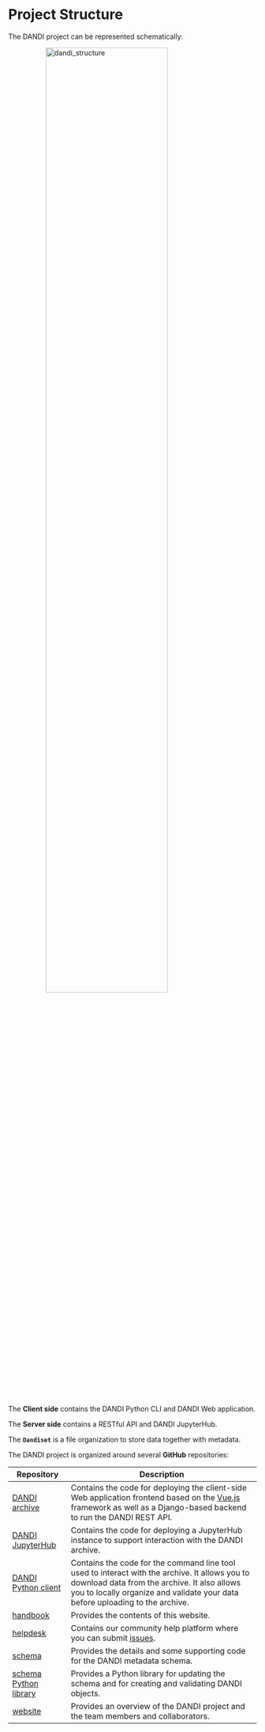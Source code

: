 # Project Structure

The DANDI project can be represented schematically:

<img src="../img/dandi_structure.svg"
alt="dandi_structure"
style="width: 70%; height: auto; display: block; margin-left: auto; margin-right: auto;"/>

The **Client side** contains the DANDI Python CLI and DANDI Web application.

The **Server side** contains a RESTful API and DANDI JupyterHub.

The **`Dandiset`** is a file organization to store data together with metadata.

The DANDI project is organized around several **GitHub** repositories:

| Repository | Description |
|----------|----------|
| [DANDI archive](https://github.com/dandi/dandi-archive) | Contains the code for deploying the client-side Web application frontend based on the [Vue.js](https://vuejs.org/) framework as well as a Django-based backend to run the DANDI REST API. 
| [DANDI JupyterHub](https://github.com/dandi/dandi-hub) | Contains the code for deploying a JupyterHub instance to support interaction with the DANDI archive.
| [DANDI Python client](https://github.com/dandi/dandi-cli) | Contains the code for the command line tool used to interact with the archive. It allows you to download data from the archive. It also allows you to locally organize and validate your data before uploading to the archive. 
| [handbook](https://github.com/dandi/handbook) | Provides the contents of this website.
| [helpdesk](https://github.com/dandi/helpdesk) | Contains our community help platform where you can submit [issues](https://github.com/dandi/helpdesk/issues/new/choose).
| [schema](https://github.com/dandi/schema) | Provides the details and some supporting code for the DANDI metadata schema. 
| [schema Python library](https://github.com/dandi/dandi-schema) | Provides a Python library for updating the schema and for creating and validating DANDI objects.
| [website](https://github.com/dandi/dandi.github.io) | Provides an overview of the DANDI project and the team members and collaborators. |
